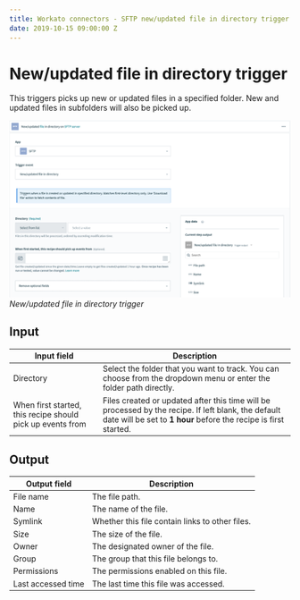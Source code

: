 ```yaml
---
title: Workato connectors - SFTP new/updated file in directory trigger
date: 2019-10-15 09:00:00 Z
---
```


# New/updated file in directory trigger

This triggers picks up new or updated files in a specified folder. New and updated files in subfolders will also be picked up.

![New/updated file in directory trigger](/assets/images/connectors/sftp/updated-file-trigger.png)
*New/updated file in directory trigger*

## Input

| Input field | Description |
| ----------- | ----------- |
| Directory   | Select the folder that you want to track. You can choose from the dropdown menu or enter the folder path directly. |
| When first started, this recipe should pick up events from | Files created or updated after this time will be processed by the recipe. If left blank, the default date will be set to **1 hour** before the recipe is first started. |

## Output

| Output field | Description                                     |
| ------------ | ----------------------------------------------- |
| File name    | The file path.                                  |
| Name         | The name of the file.                           |
| Symlink      | Whether this file contain links to other files. |
| Size         | The size of the file.                           |
| Owner        | The designated owner of the file.               |
| Group        | The group that this file belongs to.            |
| Permissions  | The permissions enabled on this file.           |
| Last accessed time | The last time this file was accessed.     |
